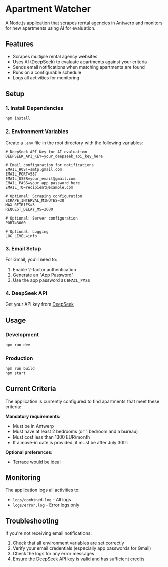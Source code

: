 # Apartment Watcher

A Node.js application that scrapes rental agencies in Antwerp and monitors for new apartments using AI for evaluation.

## Features

- Scrapes multiple rental agency websites
- Uses AI (DeepSeek) to evaluate apartments against your criteria
- Sends email notifications when matching apartments are found
- Runs on a configurable schedule
- Logs all activities for monitoring

## Setup

### 1. Install Dependencies

```bash
npm install
```

### 2. Environment Variables

Create a `.env` file in the root directory with the following variables:

```env
# DeepSeek API Key for AI evaluation
DEEPSEEK_API_KEY=your_deepseek_api_key_here

# Email configuration for notifications
EMAIL_HOST=smtp.gmail.com
EMAIL_PORT=587
EMAIL_USER=your_email@gmail.com
EMAIL_PASS=your_app_password_here
EMAIL_TO=recipient@example.com

# Optional: Scraping configuration
SCRAPE_INTERVAL_MINUTES=30
MAX_RETRIES=3
REQUEST_DELAY_MS=2000

# Optional: Server configuration
PORT=3000

# Optional: Logging
LOG_LEVEL=info
```

### 3. Email Setup

For Gmail, you'll need to:

1. Enable 2-factor authentication
2. Generate an "App Password"
3. Use the app password as `EMAIL_PASS`

### 4. DeepSeek API

Get your API key from [DeepSeek](https://platform.deepseek.com/)

## Usage

### Development

```bash
npm run dev
```

### Production

```bash
npm run build
npm start
```

## Current Criteria

The application is currently configured to find apartments that meet these criteria:

**Mandatory requirements:**

- Must be in Antwerp
- Must have at least 2 bedrooms (or 1 bedroom and a bureau)
- Must cost less than 1300 EUR/month
- If a move-in date is provided, it must be after July 30th

**Optional preferences:**

- Terrace would be ideal

## Monitoring

The application logs all activities to:

- `logs/combined.log` - All logs
- `logs/error.log` - Error logs only

## Troubleshooting

If you're not receiving email notifications:

1. Check that all environment variables are set correctly
2. Verify your email credentials (especially app passwords for Gmail)
3. Check the logs for any error messages
4. Ensure the DeepSeek API key is valid and has sufficient credits
